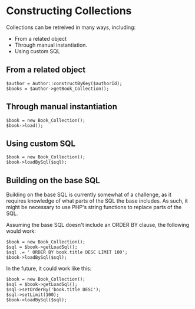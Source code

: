 Constructing Collections
========================

Collections can be retreived in many ways, including:

* From a related object
* Through manual instantiation.
* Using custom SQL

From a related object
---------------------

	$author = Author::constructByKey($authorId);
	$books = $author->getBook_Collection();

Through manual instantiation
----------------------------

	$book = new Book_Collection();
	$book->load();

Using custom SQL
----------------

	$book = new Book_Collection();
	$book->loadBySql($sql);

Building on the base SQL
------------------------

Building on the base SQL is currently somewhat of a challenge, as it requires knowledge of what parts of the SQL the base includes.  As such, it might be necessary to use PHP's string functions to replace parts of the SQL.

Assuming the base SQL doesn't include an ORDER BY clause, the following would work:

	$book = new Book_Collection();
	$sql = $book->getLoadSql();
	$sql .= ' ORDER BY book.title DESC LIMIT 100';
	$book->loadBySql($sql);

In the future, it could work like this:

	$book = new Book_Collection();
	$sql = $book->getLoadSql();
	$sql->setOrderBy('book.title DESC');
	$sql->setLimit(100);
	$book->loadBySql($sql);
